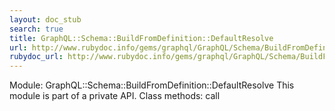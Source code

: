 ```yaml
---
layout: doc_stub
search: true
title: GraphQL::Schema::BuildFromDefinition::DefaultResolve
url: http://www.rubydoc.info/gems/graphql/GraphQL/Schema/BuildFromDefinition/DefaultResolve
rubydoc_url: http://www.rubydoc.info/gems/graphql/GraphQL/Schema/BuildFromDefinition/DefaultResolve
---
```


Module: GraphQL::Schema::BuildFromDefinition::DefaultResolve
This module is part of a private API.
Class methods:
call

